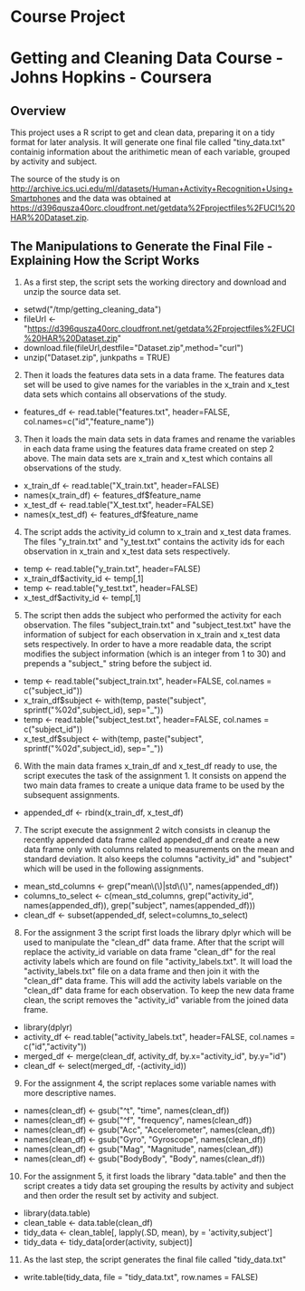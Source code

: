 # Course Project
# Getting and Cleaning Data Course - Johns Hopkins - Coursera

## Overview
This project uses a R script to get and clean data, preparing it on a tidy format for later analysis. It will generate one final file called "tiny_data.txt" containig information about the arithimetic mean of each variable, grouped by activity and subject.

The source of the study is on http://archive.ics.uci.edu/ml/datasets/Human+Activity+Recognition+Using+Smartphones and the data was obtained at https://d396qusza40orc.cloudfront.net/getdata%2Fprojectfiles%2FUCI%20HAR%20Dataset.zip.


## The Manipulations to Generate the Final File - Explaining How the Script Works

1. As a first step, the script sets the working directory and download and unzip the source data set.
 * setwd("/tmp/getting_cleaning_data")
 * fileUrl <- "https://d396qusza40orc.cloudfront.net/getdata%2Fprojectfiles%2FUCI%20HAR%20Dataset.zip"
 * download.file(fileUrl,destfile="Dataset.zip",method="curl")
 * unzip("Dataset.zip", junkpaths = TRUE)


2. Then it loads the features data sets in a data frame. The features data set will be used to give names for the variables in the x_train and x_test data sets which contains all observations of the study. 
 * features_df <- read.table("features.txt", header=FALSE, col.names=c("id","feature_name"))


3. Then it loads the main data sets in data frames and rename the variables in each data frame using the features data frame created on step 2 above. The main data sets are x_train and x_test which contains all observations of the study. 
 * x_train_df <- read.table("X_train.txt", header=FALSE)
 * names(x_train_df) <- features_df$feature_name
 * x_test_df <- read.table("X_test.txt", header=FALSE)
 * names(x_test_df) <- features_df$feature_name


4. The script adds the activity_id column to x_train and x_test data frames. The files "y_train.txt" and "y_test.txt" contains the activity ids for each observation in x_train and x_test data sets respectively.
 * temp <- read.table("y_train.txt", header=FALSE)
 * x_train_df$activity_id <- temp[,1]
 * temp <- read.table("y_test.txt", header=FALSE)
 * x_test_df$activity_id <- temp[,1]


5. The script then adds the subject who performed the activity for each observation. The files "subject_train.txt" and "subject_test.txt" have the information of subject for each observation in x_train and x_test data sets respectively. In order to have a more readable data, the script modifies the subject information (which is an integer from 1 to 30) and prepends a "subject_" string before the subject id.
 * temp <- read.table("subject_train.txt", header=FALSE, col.names = c("subject_id"))
 * x_train_df$subject <- with(temp, paste("subject", sprintf("%02d",subject_id), sep="_"))
 * temp <- read.table("subject_test.txt", header=FALSE, col.names = c("subject_id"))
 * x_test_df$subject <- with(temp, paste("subject", sprintf("%02d",subject_id), sep="_"))


6. With the main data frames x_train_df and x_test_df ready to use, the script executes the task of the assignment 1. It consists on append the two main data frames to create a unique data frame to be used by the subsequent assignments.
 * appended_df <- rbind(x_train_df, x_test_df)


7. The script execute the assignment 2 witch consists in cleanup the recently appended data frame called appended_df and create a new data frame only with columns related to measurements on the mean and standard deviation. It also keeps the columns "activity_id" and "subject" which will be used in the following assignments.
 * mean_std_columns <- grep("mean\\(\\)|std\\(\\)", names(appended_df))
 * columns_to_select <- c(mean_std_columns, grep("activity_id", names(appended_df)), grep("subject", names(appended_df)))
 * clean_df <- subset(appended_df, select=columns_to_select)


8. For the assignment 3 the script first loads the library dplyr which will be used to manipulate the "clean_df" data frame. After that the script will replace the activity_id variable on data frame "clean_df" for the real activity labels which are found on file "activity_labels.txt". It will load the "activity_labels.txt" file on a data frame and then join it with the "clean_df" data frame. This will add the activity labels variable on the "clean_df" data frame for each observation. To keep the new data frame clean, the script removes the "activity_id" variable from the joined data frame.
 * library(dplyr)
 * activity_df <- read.table("activity_labels.txt", header=FALSE, col.names = c("id","activity"))
 * merged_df <- merge(clean_df, activity_df, by.x="activity_id", by.y="id")
 * clean_df <- select(merged_df, -(activity_id))


9. For the assignment 4, the script replaces some variable names with more descriptive names.
 * names(clean_df) <- gsub("^t", "time", names(clean_df))
 * names(clean_df) <- gsub("^f", "frequency", names(clean_df))
 * names(clean_df) <- gsub("Acc", "Accelerometer", names(clean_df))
 * names(clean_df) <- gsub("Gyro", "Gyroscope", names(clean_df))
 * names(clean_df) <- gsub("Mag", "Magnitude", names(clean_df))
 * names(clean_df) <- gsub("BodyBody", "Body", names(clean_df))


10. For the assignment 5, it first loads the library "data.table" and then the script creates a tidy data set grouping the results by activity and subject and then order the result set by activity and subject.
 * library(data.table)
 * clean_table <- data.table(clean_df)
 * tidy_data <- clean_table[, lapply(.SD, mean), by = 'activity,subject']
 * tidy_data <- tidy_data[order(activity, subject)]


11. As the last step, the script generates the final file called "tidy_data.txt"
 * write.table(tidy_data, file = "tidy_data.txt", row.names = FALSE)